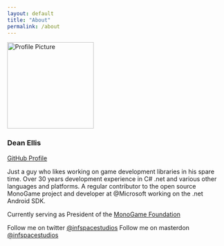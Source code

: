 ```yaml
---
layout: default
title: "About"
permalink: /about
---
```


<a class="noclick"><img alt="Profile Picture" style="width:200px;" src="https://avatars.githubusercontent.com/dellis1972" /></a>
<h3>Dean Ellis</h3>
<a href="https://github.com/dellis1972">GitHub Profile</a>

Just a guy who likes working on game development libraries in his spare time. Over 30 years development experience in C# .net and various other languages and platforms. A regular contributor to the open source MonoGame project and developer at @Microsoft working on the .net Android SDK.

Currently serving as President of the [MonoGame Foundation](https://momogame.net)

Follow me on twitter [@infspacestudios](https://twitter.com/infspacestudios)
Follow me on masterdon [@infspacestudios](https://mastodon.gamedev.place/@infspacestudios)
